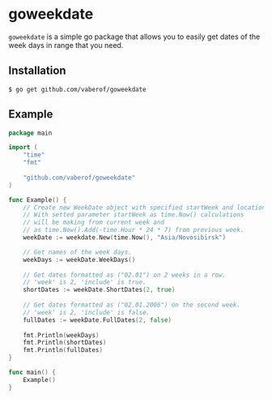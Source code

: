 # goweekdate

`goweekdate` is a simple go package that allows you to easily get dates of the week days in range that you need.

## Installation

    $ go get github.com/vaberof/goweekdate

## Example

```go 
package main

import (
    "time"
    "fmt"
    
    "github.com/vaberof/goweekdate"
)

func Example() {
    // Create new WeekDate object with specified startWeek and location.
    // With setted parameter startWeek as time.Now() calculations 
    // will be making from current week and 
    // as time.Now().Add(-time.Hour * 24 * 7) from previous week.
    weekDate := weekdate.New(time.Now(), "Asia/Novosibirsk")

    // Get names of the week days.
    weekDays := weekDate.WeekDays()
    
    // Get dates formatted as ("02.01") on 2 weeks in a row.
    // 'week' is 2, 'include' is true.
    shortDates := weekDate.ShortDates(2, true)
    
    // Get dates formatted as ("02.01.2006") on the second week.
    // 'week' is 2, 'include' is false.
    fullDates := weekDate.FullDates(2, false)
    
    fmt.Println(weekDays)
    fmt.Println(shortDates)
    fmt.Println(fullDates)
}

func main() {
    Example()
}
```

